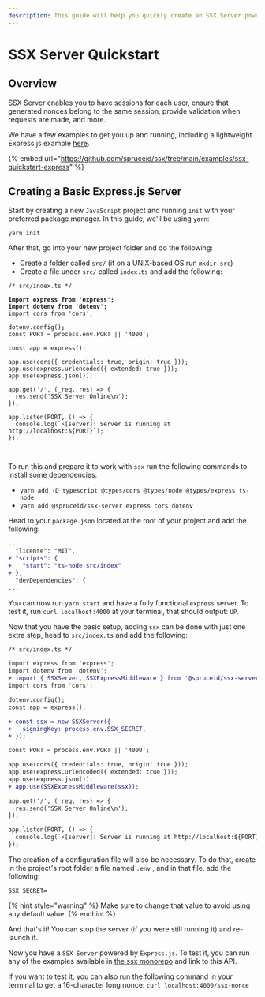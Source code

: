 ```yaml
---
description: This guide will help you quickly create an SSX Server powered by Express.js
---
```


# SSX Server Quickstart

## Overview

SSX Server enables you to have sessions for each user, ensure that generated nonces belong to the same session, provide validation when requests are made, and more.

We have a few examples to get you up and running, including a lightweight Express.js example [here](https://github.com/spruceid/ssx/tree/main/examples/ssx-quickstart-express).

{% embed url="https://github.com/spruceid/ssx/tree/main/examples/ssx-quickstart-express" %}

## Creating a Basic Express.js Server&#x20;

Start by creating a new `JavaScript` project and running `init` with your preferred package manager. In this guide, we'll be using `yarn`:

```
yarn init
```

After that, go into your new project folder and do the following:

* Create a folder called `src/` (if on a UNIX-based OS run `mkdir src`)
* Create a file under `src/` called `index.ts` and add the following:

<pre class="language-typescript"><code class="lang-typescript">/* src/index.ts */

<strong>import express from 'express';
</strong><strong>import dotenv from 'dotenv';
</strong>import cors from 'cors';

dotenv.config();
const PORT = process.env.PORT || '4000';

const app = express();

app.use(cors({ credentials: true, origin: true }));
app.use(express.urlencoded({ extended: true }));
app.use(express.json());

app.get('/', (_req, res) => {
  res.send('SSX Server Online\n');
});

app.listen(PORT, () => {
  console.log(`⚡️[server]: Server is running at http://localhost:${PORT}`);
});


</code></pre>

To run this and prepare it to work with `ssx` run the following commands to install some dependencies:

* `yarn add -D typescript @types/cors @types/node @types/express ts-node`
* `yarn add @spruceid/ssx-server express cors dotenv`

Head to your `package.json` located at the root of your project and add the following:

```diff
...
  "license": "MIT",
+ "scripts": {
+   "start": "ts-node src/index"
+ },
  "devDependencies": {
...
```

You can now run `yarn start` and have a fully functional `express` server. To test it, run `curl localhost:4000` at your terminal, that should output: `UP`.

Now that you have the basic setup, adding `ssx` can be done with just one extra step, head to `src/index.ts` and add the following:

```diff
/* src/index.ts */

import express from 'express';
import dotenv from 'dotenv';
+ import { SSXServer, SSXExpressMiddleware } from '@spruceid/ssx-server';
import cors from 'cors';

dotenv.config();
const app = express();

+ const ssx = new SSXServer({
+   signingKey: process.env.SSX_SECRET,
+ });

const PORT = process.env.PORT || '4000';

app.use(cors({ credentials: true, origin: true }));
app.use(express.urlencoded({ extended: true }));
app.use(express.json());
+ app.use(SSXExpressMiddleware(ssx));

app.get('/', (_req, res) => {
  res.send('SSX Server Online\n');
});

app.listen(PORT, () => {
  console.log(`⚡️[server]: Server is running at http://localhost:${PORT}`);
});


```

The creation of a configuration file will also be necessary. To do that, create in the project's root folder a file named `.env` , and in that file, add the following:

```
SSX_SECRET=
```

{% hint style="warning" %}
Make sure to change that value to avoid using any default value.&#x20;
{% endhint %}

And that's it! You can stop the server (if you were still running it) and re-launch it.&#x20;

Now you have a `SSX Server` powered by `Express.js`. To test it, you can run any of the examples available in [the ssx monorepo](https://github.com/spruceid/ssx/tree/main/examples) and link to this API.

If you want to test it, you can also run the following command in your terminal to get a 16-character long nonce: `curl localhost:4000/ssx-nonce`
